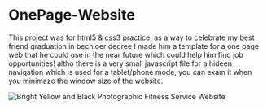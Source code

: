 # OnePage-Website
This project was for html5 &amp; css3 practice, as a way to celebrate my best friend graduation in bechloer degree I made him a template for a one page web that he could use in the near future which could help him find job opportunities! 
altho there is a very small javascript file for a hideen navigation which is used for a tablet/phone mode, you can exam it
when you minimaze the window size of the website.


![Bright Yellow and Black Photographic Fitness Service Website](https://user-images.githubusercontent.com/112869651/200921300-a7ffaeea-4b9d-48d7-b1bb-e4a545f70aa0.jpg)

